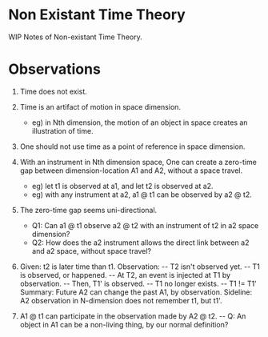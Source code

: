 # Non Existant Time Theory
WIP Notes of Non-existant Time Theory.

# Observations
1. Time does not exist.
2. Time is an artifact of motion in space dimension.  
   - eg) in Nth dimension, the motion of an object in space creates an illustration of time.
3. One should not use time as a point of reference in space dimension.
4. With an instrument in Nth dimension space, 
   One can create a zero-time gap between dimension-location A1 and A2, without a space travel.
   - eg) let t1 is observed at a1, and let t2 is observed at a2.
   - eg) with any instrument at a2, a1 @ t1 can be observed by a2 @ t2.
5. The zero-time gap seems uni-directional.
   - Q1: Can a1 @ t1 observe a2 @ t2 with an instrument of t2 in a2 space dimension?
   - Q2: How does the a2 instrument allows the direct link between a2 and a2 space, without space travel?

6. Given: t2 is later time than t1.
   Observation: 
   -- T2 isn't observed yet.
   -- T1 is observed, or happened.
   -- At T2, an event is injected at T1 by observation.
   -- Then, T1' is observed.
   -- T1 no longer exists.
   -- T1 != T1'
   Summary: Future A2 can change the past A1, by observation.
   Sideline: A2 observation in N-dimension does not remember t1, but t1'.
   
   
7. A1 @ t1 can participate in the observation made by A2 @ t2.
   -- Q: An object in A1 can be a non-living thing, by our normal definition?
   
   
